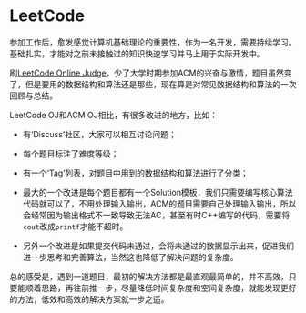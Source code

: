 LeetCode
========

参加工作后，愈发感觉计算机基础理论的重要性，作为一名开发，需要持续学习。基础扎实，才能对之前未接触过的知识快速学习并马上用于实际开发中。

刷[LeetCode Online Judge][leetcode]，少了大学时期参加ACM的兴奋与激情，题目虽然变了，但是要用的数据结构和算法还是那些，现在算是对常见数据结构和算法的一次回顾与总结。

LeetCode OJ和ACM OJ相比，有很多改进的地方，比如：

- 有‘Discuss’社区，大家可以相互讨论问题；

- 每个题目标注了难度等级；

- 有一个‘Tag’列表，对题目中用到的数据结构和算法进行了分类；

- 最大的一个改进是每个题目都有一个Solution模板，我们只需要编写核心算法代码就可以了，不用处理输入输出，ACM的题目需要自己处理输入输出，所以会经常因为输出格式不一致导致无法AC，甚至有时C++编写的代码，需要将`cout`改成`printf`才能不超时。

- 另外一个改进是如果提交代码未通过，会将未通过的数据显示出来，促进我们进一步思考和完善算法，当然这也降低了解决问题的复杂度。

总的感受是，遇到一道题目，最初的解决方法都是最直观最简单的，并不高效，只要能顺着思路，再往前推一步，尽量降低时间复杂度和空间复杂度，就能发现更好的方法，低效和高效的解决方案就一步之遥。

[leetcode]: https://oj.leetcode.com/problemset/algorithms
